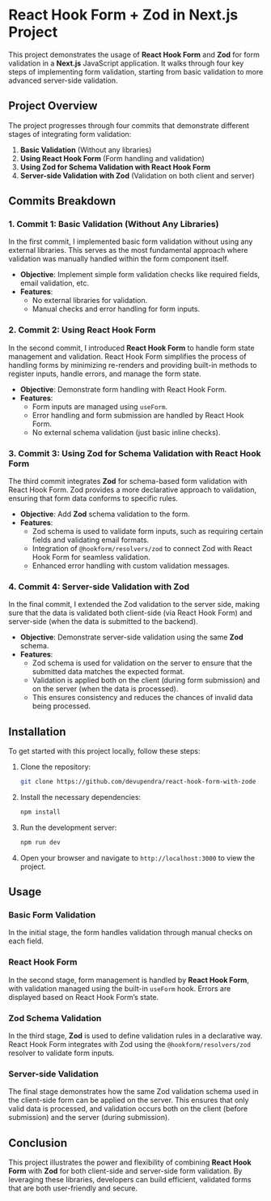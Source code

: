 # React Hook Form + Zod in Next.js Project

This project demonstrates the usage of **React Hook Form** and **Zod** for form validation in a **Next.js** JavaScript application. It walks through four key steps of implementing form validation, starting from basic validation to more advanced server-side validation.

## Project Overview

The project progresses through four commits that demonstrate different stages of integrating form validation:

1. **Basic Validation** (Without any libraries)
2. **Using React Hook Form** (Form handling and validation)
3. **Using Zod for Schema Validation with React Hook Form**
4. **Server-side Validation with Zod** (Validation on both client and server)

## Commits Breakdown

### 1. **Commit 1: Basic Validation (Without Any Libraries)**

In the first commit, I implemented basic form validation without using any external libraries. This serves as the most fundamental approach where validation was manually handled within the form component itself.

- **Objective**: Implement simple form validation checks like required fields, email validation, etc.
- **Features**:
  - No external libraries for validation.
  - Manual checks and error handling for form inputs.

### 2. **Commit 2: Using React Hook Form**

In the second commit, I introduced **React Hook Form** to handle form state management and validation. React Hook Form simplifies the process of handling forms by minimizing re-renders and providing built-in methods to register inputs, handle errors, and manage the form state.

- **Objective**: Demonstrate form handling with React Hook Form.
- **Features**:
  - Form inputs are managed using `useForm`.
  - Error handling and form submission are handled by React Hook Form.
  - No external schema validation (just basic inline checks).

### 3. **Commit 3: Using Zod for Schema Validation with React Hook Form**

The third commit integrates **Zod** for schema-based form validation with React Hook Form. Zod provides a more declarative approach to validation, ensuring that form data conforms to specific rules.

- **Objective**: Add **Zod** schema validation to the form.
- **Features**:
  - Zod schema is used to validate form inputs, such as requiring certain fields and validating email formats.
  - Integration of `@hookform/resolvers/zod` to connect Zod with React Hook Form for seamless validation.
  - Enhanced error handling with custom validation messages.

### 4. **Commit 4: Server-side Validation with Zod**

In the final commit, I extended the Zod validation to the server side, making sure that the data is validated both client-side (via React Hook Form) and server-side (when the data is submitted to the backend).

- **Objective**: Demonstrate server-side validation using the same **Zod** schema.
- **Features**:
  - Zod schema is used for validation on the server to ensure that the submitted data matches the expected format.
  - Validation is applied both on the client (during form submission) and on the server (when the data is processed).
  - This ensures consistency and reduces the chances of invalid data being processed.

## Installation

To get started with this project locally, follow these steps:

1. Clone the repository:

   ```bash
   git clone https://github.com/devupendra/react-hook-form-with-zode
   ```

2. Install the necessary dependencies:

   ```bash
   npm install
   ```

3. Run the development server:

   ```bash
   npm run dev
   ```

4. Open your browser and navigate to `http://localhost:3000` to view the project.

## Usage

### Basic Form Validation

In the initial stage, the form handles validation through manual checks on each field.

### React Hook Form

In the second stage, form management is handled by **React Hook Form**, with validation managed using the built-in `useForm` hook. Errors are displayed based on React Hook Form’s state.

### Zod Schema Validation

In the third stage, **Zod** is used to define validation rules in a declarative way. React Hook Form integrates with Zod using the `@hookform/resolvers/zod` resolver to validate form inputs.

### Server-side Validation

The final stage demonstrates how the same Zod validation schema used in the client-side form can be applied on the server. This ensures that only valid data is processed, and validation occurs both on the client (before submission) and the server (during submission).

## Conclusion

This project illustrates the power and flexibility of combining **React Hook Form** with **Zod** for both client-side and server-side form validation. By leveraging these libraries, developers can build efficient, validated forms that are both user-friendly and secure.
